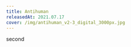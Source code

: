 ```yaml
---
title: Antihuman
releasedAt: 2021.07.17
cover: /img/antihuman_v2-3_digital_3000px.jpg
---
```

second
